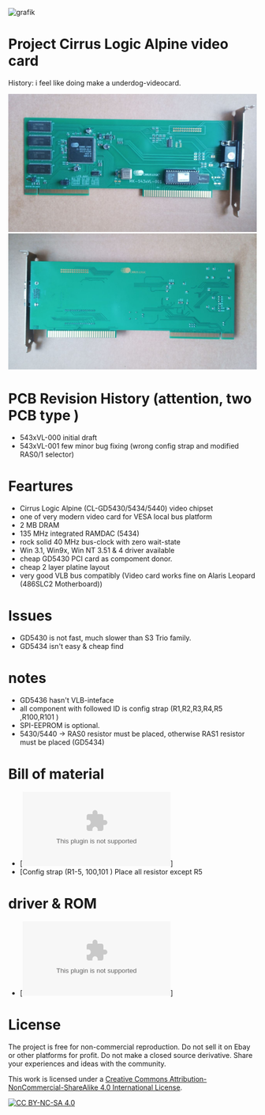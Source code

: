 

![grafik](https://github.com/matt1187/543xVL/assets/155289528/43506921-22c4-47fc-8ca6-a63f27ec4e19)


# Project  Cirrus Logic Alpine video card

History: i feel like doing make a underdog-videocard.

![pictures](https://github.com/matt1187/543xVL/blob/main/photo/543xVL_1.jpg)
![pictures](https://github.com/matt1187/543xVL/blob/main/photo/543xVL_2.jpg)

# PCB Revision History  (attention, two PCB type )
- 543xVL-000 initial draft
- 543xVL-001 few minor bug fixing (wrong config strap and modified RAS0/1 selector)

# Feartures
- Cirrus Logic Alpine (CL-GD5430/5434/5440) video chipset 
- one of very modern video card for VESA local bus platform
- 2 MB DRAM
- 135 MHz integrated RAMDAC (5434)
- rock solid  40 MHz bus-clock with zero wait-state
- Win 3.1, Win9x, Win NT 3.51 & 4 driver available
- cheap GD5430 PCI card as compoment donor.
- cheap 2 layer platine layout 
- very good VLB bus compatibly (Video card works fine on Alaris Leopard (486SLC2 Motherboard))


  
# Issues 
- GD5430 is not fast, much slower than S3 Trio family.   
- GD5434 isn't easy & cheap find


# notes
- GD5436 hasn't VLB-inteface
- all component with  followed ID is config strap (R1,R2,R3,R4,R5 ,R100,R101 )
- SPI-EEPROM is optional.
-  5430/5440 ->  RAS0 resistor must be placed,  otherwise  RAS1  resistor must be placed (GD5434)
 

# Bill of material

- [![csv-file ](https://github.com/matt1187/543xVL/blob/main/gerber/543xVL-001.csv)]
- [Config strap (R1-5, 100,101 ) Place all resistor except R5

# driver & ROM 
- [![Cirrus Logic ROM generic, from PCI donor card](https://github.com/matt1187/543xVL/blob/main/rom/ROM.zip)]







# License
The project is free for non-commercial reproduction. Do not sell it on Ebay or other platforms for profit. Do not make a closed source derivative. Share your experiences and ideas with the community.

This work is licensed under a [Creative Commons Attribution-NonCommercial-ShareAlike 4.0 International License][cc-by-nc-sa].

[![CC BY-NC-SA 4.0][cc-by-nc-sa-image]][cc-by-nc-sa]

[cc-by-nc-sa]: http://creativecommons.org/licenses/by-nc-sa/4.0/
[cc-by-nc-sa-image]: https://licensebuttons.net/l/by-nc-sa/4.0/88x31.png
